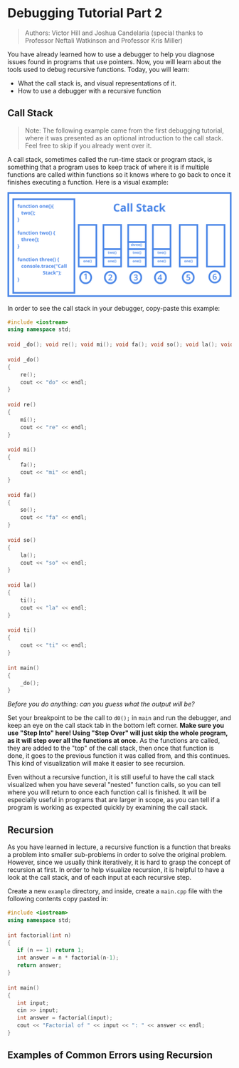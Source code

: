 # Debugging Tutorial Part 2

> Authors: Victor Hill and Joshua Candelaria (special thanks to Professor Neftali Watkinson and Professor Kris Miller)

You have already learned how to use a debugger to help you diagnose issues found in programs that use pointers. Now, you will learn about the tools used to debug recursive functions. Today, you will learn:

* What the call stack is, and visual representations of it.
* How to use a debugger with a recursive function

## Call Stack

> Note: The following example came from the first debugging tutorial, where it was presented as an optional introduction to the call stack. Feel free to skip if you already went over it.

A call stack, sometimes called the run-time stack or program stack, is something that a program uses to keep track of where it is if multiple functions are called within functions so it knows where to go back to once it finishes executing a function. Here is a visual example:

<p align="center">
    <img src= "images/callstack.png" alt="Call stack example">
</p>

In order to see the call stack in your debugger, copy-paste this example:

```cpp
#include <iostream>
using namespace std;

void _do(); void re(); void mi(); void fa(); void so(); void la(); void ti();

void _do()
{
    re();
    cout << "do" << endl;
}

void re()
{
    mi();
    cout << "re" << endl;
}

void mi()
{
    fa();
    cout << "mi" << endl;
}

void fa()
{
    so();
    cout << "fa" << endl;
}

void so()
{
    la();
    cout << "so" << endl;
}

void la()
{
    ti();
    cout << "la" << endl;
}

void ti()
{
    cout << "ti" << endl;
}

int main()
{
    _do();
}
```
*Before you do anything: can you guess what the output will be?*

Set your breakpoint to be the call to `d0();` in `main` and run the debugger, and keep an eye on the call stack tab in the bottom left corner. **Make sure you use "Step Into" here! Using "Step Over" will just skip the whole program, as it will step over all the functions at once.** As the functions are called, they are added to the "top" of the call stack, then once that function is done, it goes to the previous function it was called from, and this continues. This kind of visualization will make it easier to see recursion.

Even without a recursive function, it is still useful to have the call stack visualized when you have several "nested" function calls, so you can tell where you will return to once each function call is finished. It will be especially useful in programs that are larger in scope, as you can tell if a program is working as expected quickly by examining the call stack.

## Recursion 

As you have learned in lecture, a recursive function is a function that breaks a problem into smaller sub-problems in order to solve the original problem. However, since we usually think iteratively, it is hard to grasp the concept of recursion at first. In order to help visualize recursion, it is helpful to have a look at the call stack, and of each input at each recursive step.

Create a new `example` directory, and inside, create a `main.cpp` file with the following contents copy pasted in:

```cpp
#include <iostream>
using namespace std;

int factorial(int n)
{
   if (n == 1) return 1;
   int answer = n * factorial(n-1);
   return answer;
}

int main()
{
   int input;
   cin >> input;
   int answer = factorial(input);
   cout << "Factorial of " << input << ": " << answer << endl;
}
```

## Examples of Common Errors using Recursion